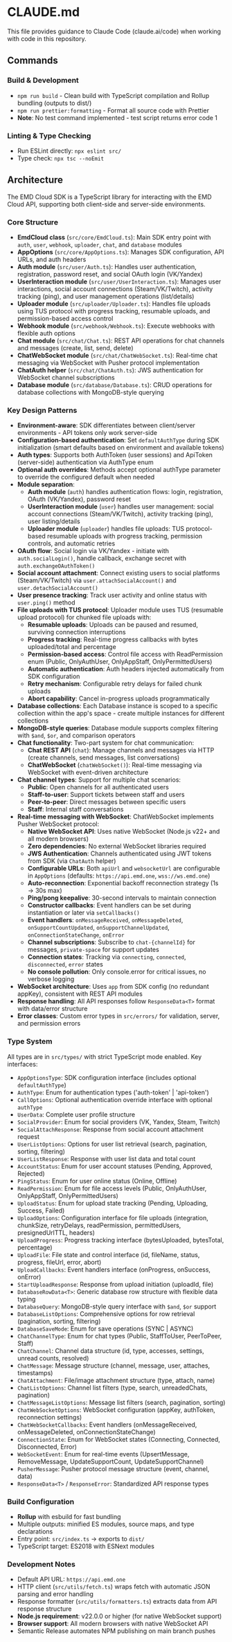 # CLAUDE.md

This file provides guidance to Claude Code (claude.ai/code) when working with code in this repository.

## Commands

### Build & Development
- `npm run build` - Clean build with TypeScript compilation and Rollup bundling (outputs to dist/)
- `npm run prettier:formatting` - Format all source code with Prettier
- **Note**: No test command implemented - test script returns error code 1

### Linting & Type Checking
- Run ESLint directly: `npx eslint src/`
- Type check: `npx tsc --noEmit`

## Architecture

The EMD Cloud SDK is a TypeScript library for interacting with the EMD Cloud API, supporting both client-side and server-side environments.

### Core Structure
- **EmdCloud class** (`src/core/EmdCloud.ts`): Main SDK entry point with `auth`, `user`, `webhook`, `uploader`, `chat`, and `database` modules
- **AppOptions** (`src/core/AppOptions.ts`): Manages SDK configuration, API URLs, and auth headers
- **Auth module** (`src/user/Auth.ts`): Handles user authentication, registration, password reset, and social OAuth login (VK/Yandex)
- **UserInteraction module** (`src/user/UserInteraction.ts`): Manages user interactions, social account connections (Steam/VK/Twitch), activity tracking (ping), and user management operations (list/details)
- **Uploader module** (`src/uploader/Uploader.ts`): Handles file uploads using TUS protocol with progress tracking, resumable uploads, and permission-based access control
- **Webhook module** (`src/webhook/Webhook.ts`): Execute webhooks with flexible auth options
- **Chat module** (`src/chat/Chat.ts`): REST API operations for chat channels and messages (create, list, send, delete)
- **ChatWebSocket module** (`src/chat/ChatWebSocket.ts`): Real-time chat messaging via WebSocket with Pusher protocol implementation
- **ChatAuth helper** (`src/chat/ChatAuth.ts`): JWS authentication for WebSocket channel subscriptions
- **Database module** (`src/database/Database.ts`): CRUD operations for database collections with MongoDB-style querying

### Key Design Patterns
- **Environment-aware**: SDK differentiates between client/server environments - API tokens only work server-side
- **Configuration-based authentication**: Set `defaultAuthType` during SDK initialization (smart defaults based on environment and available tokens)
- **Auth types**: Supports both AuthToken (user sessions) and ApiToken (server-side) authentication via AuthType enum
- **Optional auth overrides**: Methods accept optional authType parameter to override the configured default when needed
- **Module separation**:
  - **Auth module** (`auth`) handles authentication flows: login, registration, OAuth (VK/Yandex), password reset
  - **UserInteraction module** (`user`) handles user management: social account connections (Steam/VK/Twitch), activity tracking (ping), user listing/details
  - **Uploader module** (`uploader`) handles file uploads: TUS protocol-based resumable uploads with progress tracking, permission controls, and automatic retries
- **OAuth flow**: Social login via VK/Yandex - initiate with `auth.socialLogin()`, handle callback, exchange secret with `auth.exchangeOAuthToken()`
- **Social account attachment**: Connect existing users to social platforms (Steam/VK/Twitch) via `user.attachSocialAccount()` and `user.detachSocialAccount()`
- **User presence tracking**: Track user activity and online status with `user.ping()` method
- **File uploads with TUS protocol**: Uploader module uses TUS (resumable upload protocol) for chunked file uploads with:
  - **Resumable uploads**: Uploads can be paused and resumed, surviving connection interruptions
  - **Progress tracking**: Real-time progress callbacks with bytes uploaded/total and percentage
  - **Permission-based access**: Control file access with ReadPermission enum (Public, OnlyAuthUser, OnlyAppStaff, OnlyPermittedUsers)
  - **Automatic authentication**: Auth headers injected automatically from SDK configuration
  - **Retry mechanism**: Configurable retry delays for failed chunk uploads
  - **Abort capability**: Cancel in-progress uploads programmatically
- **Database collections**: Each Database instance is scoped to a specific collection within the app's space - create multiple instances for different collections
- **MongoDB-style queries**: Database module supports complex filtering with `$and`, `$or`, and comparison operators
- **Chat functionality**: Two-part system for chat communication:
  - **Chat REST API** (`chat`): Manage channels and messages via HTTP (create channels, send messages, list conversations)
  - **ChatWebSocket** (`chatWebSocket()`): Real-time messaging via WebSocket with event-driven architecture
- **Chat channel types**: Support for multiple chat scenarios:
  - **Public**: Open channels for all authenticated users
  - **Staff-to-user**: Support tickets between staff and users
  - **Peer-to-peer**: Direct messages between specific users
  - **Staff**: Internal staff conversations
- **Real-time messaging with WebSocket**: ChatWebSocket implements Pusher WebSocket protocol:
  - **Native WebSocket API**: Uses native WebSocket (Node.js v22+ and all modern browsers)
  - **Zero dependencies**: No external WebSocket libraries required
  - **JWS Authentication**: Channels authenticated using JWT tokens from SDK (via `ChatAuth` helper)
  - **Configurable URLs**: Both `apiUrl` and `websocketUrl` are configurable in `AppOptions` (defaults: `https://api.emd.one`, `wss://ws.emd.one`)
  - **Auto-reconnection**: Exponential backoff reconnection strategy (1s → 30s max)
  - **Ping/pong keepalive**: 30-second intervals to maintain connection
  - **Constructor callbacks**: Event handlers can be set during instantiation or later via `setCallbacks()`
  - **Event handlers**: `onMessageReceived`, `onMessageDeleted`, `onSupportCountUpdated`, `onSupportChannelUpdated`, `onConnectionStateChange`, `onError`
  - **Channel subscriptions**: Subscribe to `chat-{channelId}` for messages, `private-space` for support updates
  - **Connection states**: Tracking via `connecting`, `connected`, `disconnected`, `error` states
  - **No console pollution**: Only console.error for critical issues, no verbose logging
- **WebSocket architecture**: Uses `app` from SDK config (no redundant appKey), consistent with REST API modules
- **Response handling**: All API responses follow `ResponseData<T>` format with data/error structure
- **Error classes**: Custom error types in `src/errors/` for validation, server, and permission errors

### Type System
All types are in `src/types/` with strict TypeScript mode enabled. Key interfaces:
- `AppOptionsType`: SDK configuration interface (includes optional `defaultAuthType`)
- `AuthType`: Enum for authentication types ('auth-token' | 'api-token')
- `CallOptions`: Optional authentication override interface with optional `authType`
- `UserData`: Complete user profile structure
- `SocialProvider`: Enum for social providers (VK, Yandex, Steam, Twitch)
- `SocialAttachResponse`: Response from social account attachment request
- `UserListOptions`: Options for user list retrieval (search, pagination, sorting, filtering)
- `UserListResponse`: Response with user list data and total count
- `AccountStatus`: Enum for user account statuses (Pending, Approved, Rejected)
- `PingStatus`: Enum for user online status (Online, Offline)
- `ReadPermission`: Enum for file access levels (Public, OnlyAuthUser, OnlyAppStaff, OnlyPermittedUsers)
- `UploadStatus`: Enum for upload state tracking (Pending, Uploading, Success, Failed)
- `UploadOptions`: Configuration interface for file uploads (integration, chunkSize, retryDelays, readPermission, permittedUsers, presignedUrlTTL, headers)
- `UploadProgress`: Progress tracking interface (bytesUploaded, bytesTotal, percentage)
- `UploadFile`: File state and control interface (id, fileName, status, progress, fileUrl, error, abort)
- `UploadCallbacks`: Event handlers interface (onProgress, onSuccess, onError)
- `StartUploadResponse`: Response from upload initiation (uploadId, file)
- `DatabaseRowData<T>`: Generic database row structure with flexible data typing
- `DatabaseQuery`: MongoDB-style query interface with `$and`, `$or` support
- `DatabaseListOptions`: Comprehensive options for row retrieval (pagination, sorting, filtering)
- `DatabaseSaveMode`: Enum for save operations (SYNC | ASYNC)
- `ChatChannelType`: Enum for chat types (Public, StaffToUser, PeerToPeer, Staff)
- `ChatChannel`: Channel data structure (id, type, accesses, settings, unread counts, resolved)
- `ChatMessage`: Message structure (channel, message, user, attaches, timestamps)
- `ChatAttachment`: File/image attachment structure (type, attach, name)
- `ChatListOptions`: Channel list filters (type, search, unreadedChats, pagination)
- `ChatMessageListOptions`: Message list filters (search, pagination, sorting)
- `ChatWebSocketOptions`: WebSocket configuration (appKey, authToken, reconnection settings)
- `ChatWebSocketCallbacks`: Event handlers (onMessageReceived, onMessageDeleted, onConnectionStateChange)
- `ConnectionState`: Enum for WebSocket states (Connecting, Connected, Disconnected, Error)
- `WebSocketEvent`: Enum for real-time events (UpsertMessage, RemoveMessage, UpdateSupportCount, UpdateSupportChannel)
- `PusherMessage`: Pusher protocol message structure (event, channel, data)
- `ResponseData<T>` / `ResponseError`: Standardized API response types

### Build Configuration
- **Rollup** with esbuild for fast bundling
- Multiple outputs: minified ES modules, source maps, and type declarations
- Entry point: `src/index.ts` → exports to `dist/`
- TypeScript target: ES2018 with ESNext modules

### Development Notes
- Default API URL: `https://api.emd.one`
- HTTP client (`src/utils/fetch.ts`) wraps fetch with automatic JSON parsing and error handling
- Response formatter (`src/utils/formatters.ts`) extracts data from API response structure
- **Node.js requirement**: v22.0.0 or higher (for native WebSocket support)
- **Browser support**: All modern browsers with native WebSocket API
- Semantic Release automates NPM publishing on main branch pushes
